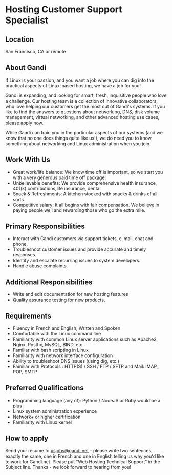 # Hosting Customer Support Specialist

## Location

San Francisco, CA or remote

## About Gandi

If Linux is your passion, and you want a job where you can dig into the practical aspects of Linux-based hosting, we have a job for you!

Gandi is expanding, and looking for smart, fresh, inquisitive people who love a challenge. Our hosting team is a collection of innovative collaborators, who love helping our customers get the most out of Gandi's systems. If you like to find the answers to questions about networking, DNS, disk volume management, virtual networking, and other advanced hosting use cases, please apply now.
 
While Gandi can train you in the particular aspects of our systems (and we know that no one does things quite like us!), we do need you to know something about networking and Linux administration when you join. 

## Work With Us

* Great work/life balance: We know time off is important, so we start you with a very generous paid time off package!
* Unbelievable benefits: We provide comprehensive health insurance, 401(k) contributions,life insurance, dental
* Snack & Refreshments: A kitchen stocked with snacks & drinks of all sorts
* Competitive salary: It all begins with fair compensation. We believe in paying people well and rewarding those who go the extra mile.

## Primary Responsibilities

* Interact with Gandi customers via support tickets, e-mail, chat and phone.
* Troubleshoot customer issues and provide accurate and timely responses.
* Identify and escalate recurring issues to system developers.
* Handle abuse complaints.


## Additional Responsibilities

* Write and edit documentation for new hosting features
* Quality assurance testing for new products.

## Requirements

* Fluency in French and English; Written and Spoken
* Comfortable with the Linux command line
* Familiarity with common Linux server applications such as Apache2, Nginx, Postfix, MySQL, BIND, etc.
* Familiar with bash scripting in Linux
* Familiarity with network interface configuration
* Ability to troubleshoot DNS issues (using dig, etc.)
* Familiar with Protocols : HTTP(S) / SSH / FTP / SFTP and Mail: IMAP, POP, SMTP

## Preferred Qualifications

* Programming language (any of): Python / NodeJS or Ruby would be a plus
* Linux system administration experience
* Network+ or higher certification
* Familiarity with Linux kernel

## How to apply

Send your resume to usjobs@gandi.net - please write two sentences, exactly the same, one in French and one in English telling us why you'd like to work for Gandi.net. Please put "Web Hosting Technical Support" in the Subject line. Thanks - we look forward to hearing from you!

